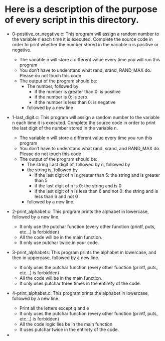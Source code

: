 # Here is a description of the purpose of every script in this directory.

- 0-positive_or_negative.c: This program will assign a random number to the variable n each time it is executed. Complete the source code in order to print whether the number stored in the variable n is positive or negative.
	- The variable n will store a different value every time you will run this program
	- You don’t have to understand what rand, srand, RAND_MAX do. Please do not touch this code
	- The output of the program should be:
		- The number, followed by
			- if the number is greater than 0: is positive
			- if the number is 0: is zero
			- if the number is less than 0: is negative
		- followed by a new line

- 1-last_digit.c: This program will assign a random number to the variable n each time it is executed. Complete the source code in order to print the last digit of the number stored in the variable n.
	- The variable n will store a different value every time you run this program
	- You don’t have to understand what rand, srand, and RAND_MAX do. Please do not touch this code
	- The output of the program should be:
		- The string Last digit of, followed by
n, followed by
		- the string is, followed by
			- if the last digit of n is greater than 5: the string and is greater than 5
			- if the last digit of n is 0: the string and is 0
			- if the last digit of n is less than 6 and not 0: the string and is less than 6 and not 0
		- followed by a new line.

- 2-print_alphabet.c: This program prints the alphabet in lowercase, followed by a new line.
	- It only use the putchar function (every other function (printf, puts, etc…) is forbidden)
	- All the code will be in the main function.
	- It  only use putchar twice in your code.

- 3-print_alphabets: This program prints the alphabet in lowercase, and then in uppercase, followed by a new line.
	- It only uses the putchar function (every other function (printf, puts, etc…) is forbidden)
	- All the code will be in the main function.
	- It only uses putchar three times in the entirety of the code.

- 4-print_alphabet.c: This program prints the alphabet in lowercase, followed by a new line.
	- Print all the letters except q and e
	- It only uses the putchar function (every other function (printf, puts, etc…) is forbidden)
	- All the code logic lies be in the main function
	- It uses putchar twice in the entirety of the code.

- 

